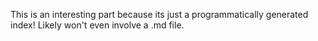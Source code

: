 This is an interesting part because its just a programmatically generated index! Likely won't even involve a .md file.